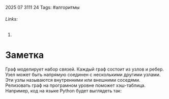 2025 07 3111 24
Tags: #алгоритмы 
###### Links: 
1) 
# Заметка
Граф моделирует набор связей. Каждый граф состоит из узлов и ребер. Узел может быть напрямую соединен с несколькими другими узлами. Эти узлы называются внутренними или внешними соседями.
Релизовать граф на програмном уровне поможет хэш-таблица. Например, код на языке Python будет выглядеть так:
```py
```